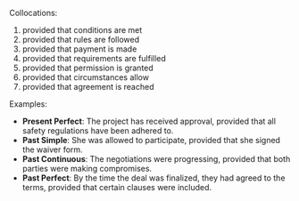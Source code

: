  Collocations:
1. provided that conditions are met
2. provided that rules are followed
3. provided that payment is made
4. provided that requirements are fulfilled
5. provided that permission is granted
6. provided that circumstances allow
7. provided that agreement is reached

Examples:
- **Present Perfect**: The project has received approval, provided that all safety regulations have been adhered to.
- **Past Simple**: She was allowed to participate, provided that she signed the waiver form.
- **Past Continuous**: The negotiations were progressing, provided that both parties were making compromises.
- **Past Perfect**: By the time the deal was finalized, they had agreed to the terms, provided that certain clauses were included.